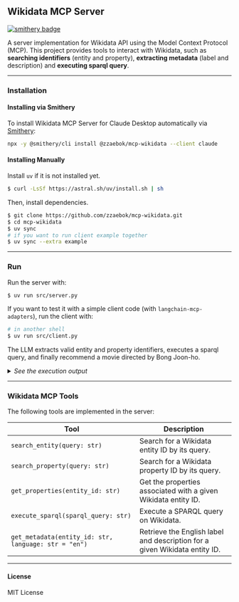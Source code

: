 ## Wikidata MCP Server

[![smithery badge](https://smithery.ai/badge/@zzaebok/mcp-wikidata)](https://smithery.ai/server/@zzaebok/mcp-wikidata)

A server implementation for Wikidata API using the Model Context Protocol (MCP).
This project provides tools to interact with Wikidata, such as **searching identifiers** (entity and property), **extracting metadata** (label and description) and **executing sparql query**.

---

### Installation

#### Installing via Smithery

To install Wikidata MCP Server for Claude Desktop automatically via [Smithery](https://smithery.ai/server/@zzaebok/mcp-wikidata):

```bash
npx -y @smithery/cli install @zzaebok/mcp-wikidata --client claude
```

#### Installing Manually
Install `uv` if it is not installed yet.

```bash
$ curl -LsSf https://astral.sh/uv/install.sh | sh
```

Then, install dependencies.

```bash
$ git clone https://github.com/zzaebok/mcp-wikidata.git
$ cd mcp-wikidata
$ uv sync
# if you want to run client example together
$ uv sync --extra example
```

---

### Run

Run the server with:

```bash
$ uv run src/server.py
```

If you want to test it with a simple client code (with `langchain-mcp-adapters`), run the client with:

```bash
# in another shell
$ uv run src/client.py
```

The LLM extracts valid entity and property identifiers, executes a sparql query, and finally recommend a movie directed by Bong Joon-ho.

<details>
  <summary><i>See the execution output</i></summary>

```python
{
  "messages": [
      HumanMessage(
          content="Can you recommend me a movie directed by Bong Joonho?",
      ),
      AIMessage(
          tool_calls=[
              {
                  "name": "search_entity",
                  "args": {"query": "Bong Joon-ho"},
              }
          ],
      ),
      ToolMessage(
          content="Q495980",
          name="search_entity",
      ),
      AIMessage(
          tool_calls=[
              {
                  "name": "get_properties",
                  "args": {"entity_id": "Q495980"},
              }
          ],
      ),
      ToolMessage(
          content='["P345", "P244", "P214", "P227", ...]',
          name="get_properties",
      ),
      AIMessage(
          tool_calls=[
              {
                  "name": "search_property",
                  "args": {"query": "director"},
              }
          ],
      ),
      ToolMessage(
          content="P57",
          name="search_property",
      ),
      AIMessage(
          tool_calls=[
              {
                  "name": "execute_sparql",
                  "args": {
                      "sparql_query": 'SELECT ?film ?filmLabel WHERE {\n  ?film wdt:P57 wd:Q495980.\n  SERVICE wikibase:label { bd:serviceParam wikibase:language "en". }\n} LIMIT 1'
                  },
              }
          ],
      ),
      ToolMessage(
          content='[{"film": {"type": "uri", "value": "http://www.wikidata.org/entity/Q483761"}, "filmLabel": {"xml:lang": "en", "type": "literal", "value": "Mother"}}]',
          name="execute_sparql",
      ),
      AIMessage(
          content='I recommend the movie "Mother," which was directed by Bong Joon-ho.',
      ),
  ]
}
```

</details>

---

### Wikidata MCP Tools

The following tools are implemented in the server:

| Tool                                                 | Description                                                                |
| ---------------------------------------------------- | -------------------------------------------------------------------------- |
| `search_entity(query: str)`                          | Search for a Wikidata entity ID by its query.                              |
| `search_property(query: str)`                        | Search for a Wikidata property ID by its query.                            |
| `get_properties(entity_id: str)`                     | Get the properties associated with a given Wikidata entity ID.             |
| `execute_sparql(sparql_query: str)`                  | Execute a SPARQL query on Wikidata.                                        |
| `get_metadata(entity_id: str, language: str = "en")` | Retrieve the English label and description for a given Wikidata entity ID. |

---

#### License

MIT License
